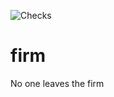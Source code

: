 ![Checks](https://github.com/goodbyekansas/firm/workflows/Checks/badge.svg?branch=master)

# firm
No one leaves the firm
